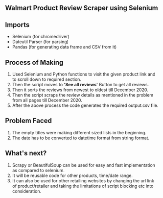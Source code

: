 <h2>Walmart Product Review Scraper using Selenium</h2>

## Imports
- Selenium (for chromedriver)
- Dateutil Parser (for parsing)
- Pandas (for generating data frame and CSV from it)


## Process of Making

1. Used Selenium and Python functions to visit the given product link and to scroll down to required section.
2. Then the script moves to  **'See all reviews'** Button to get all reviews.
3. Then it sorts the reviews from newest to oldest till December 2020.
4. Then the script scraps the review details as mentioned in the problem from all pages till December 2020.
5. After the above process the code generates the required output.csv file.

## Problem Faced 
1. The empty titles were making different sized lists in the beginning.
2. The date has to be converted to datetime format from string format.

## What's next?
1. Scrapy or BeautifulSoup can be used for easy and fast implementation as compared to selenium.
2. It will be reusable code for other products, time/date range.
3. It can also be used for other retailing websites by changing the url link of product/retailer and taking the limitations of script blocking etc into consideration.

